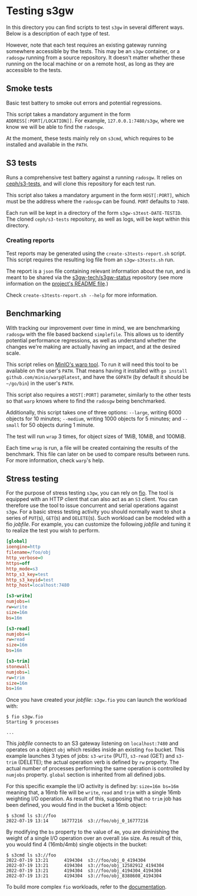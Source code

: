 # Testing s3gw

In this directory you can find scripts to test `s3gw` in several different
ways. Below is a description of each type of test.

However, note that each test requires an existing gateway running somewhere
accessible by the tests. This may be an `s3gw` container, or a `radosgw` running
from a source repository. It doesn't matter whether these running on the local
machine or on a remote host, as long as they are accessible to the tests.

## Smoke tests

Basic test battery to smoke out errors and potential regressions.

This script takes a mandatory argument in the form
`ADDRESS[:PORT[/LOCATION]]`. For example, `127.0.0.1:7480/s3gw`, where we know
we will be able to find the `radosgw`.

At the moment, these tests mainly rely on `s3cmd`, which requires to be
installed and available in the `PATH`.

## S3 tests

Runs a comprehensive test battery against a running `radosgw`. It relies on
[ceph/s3-tests](https://github.com/ceph/s3-tests), and will clone this
repository for each test run.

This script also takes a mandatory argument in the form `HOST[:PORT]`, which
must be the address where the `radosgw` can be found. `PORT` defaults to
`7480`.

Each run will be kept in a directory of the form `s3gw-s3test-DATE-TESTID`.
The cloned `ceph/s3-tests` repository, as well as logs, will be kept within
this directory.

### Creating reports

Test reports may be generated using the `create-s3tests-report.sh` script.
This script requires the resulting log file from an `s3gw-s3tests.sh` run.

The report is a `json` file containing relevant information about the run, and
is meant to be shared via the
[s3gw-tech/s3gw-status](https://github.com/s3gw-tech/s3gw-status)
repository (see more information on the [project's README
file](https://github.com/s3gw-tech/s3gw-status#readme).)

Check `create-s3tests-report.sh --help` for more information.

## Benchmarking

With tracking our improvement over time in mind, we are benchmarking
`radosgw` with the file based backend `simplefile`.
This allows us to identify potential performance regressions, as
well as understand whether the changes we're making are actually having an
impact, and at the desired scale.

This script relies on [MinIO's warp tool](https://github.com/minio/warp). To
run it will need this tool to be available on the user's `PATH`. That means
having it installed with `go install github.com/minio/warp@latest`, and have
the `GOPATH` (by default it should be `~/go/bin`) in the user's `PATH`.

This script also requires a `HOST[:PORT]` parameter, similarly to the
other tests so that `warp` knows where to find the `radosgw` being benchmarked.

Additionally, this script takes one of three options: `--large`, writing 6000
objects for 10 minutes; `--medium`, writing 1000 objects for 5 minutes; and
`--small` for 50 objects during 1 minute.

The test will run `wrap` 3 times, for object sizes of 1MiB, 10MiB, and 100MiB.

Each time `wrap` is run, a file will be created containing the results of
the benchmark. This file can later on be used to compare results between runs.
For more information, check `warp`'s help.

## Stress testing

For the purpose of stress testing `s3gw`, you can rely on
[fio](https://github.com/axboe/fio).
The tool is equipped with an HTTP client that can also act as an
`S3` client.
You can therefore use the tool to issue concurrent and serial operations against
`s3gw`.
For a basic stress testing activity you should normally want to shot a series
of `PUT`(s), `GET`(s) and `DELETE`(s).
Such workload can be modeled with a fio _jobfile_.
For example, you can customize the following _jobfile_ and tuning it to realize
the test you wish to perform.

```ini
[global]
ioengine=http
filename=/foo/obj
http_verbose=0
https=off
http_mode=s3
http_s3_key=test
http_s3_keyid=test
http_host=localhost:7480

[s3-write]
numjobs=4
rw=write
size=16m
bs=16m

[s3-read]
numjobs=4
rw=read
size=16m
bs=16m

[s3-trim]
stonewall
numjobs=1
rw=trim
size=16m
bs=16m
```

Once you have created your _jobfile_: `s3gw.fio` you can launch
the workload with:

```shell
$ fio s3gw.fio
Starting 9 processes

...
```

This _jobfile_ connects to an S3 gateway listening on `localhost:7480`
and operates on a object `obj` which resides inside an existing `foo` bucket.
This example launches 3 types of jobs: `s3-write` (PUT), `s3-read`
(GET) and `s3-trim` (DELETE); the actual operation verb is defined by `rw`
property. The actual number of processes performing the same operation is
controlled by `numjobs` property.
`global` section is inherited from all defined jobs.

For this specific example the I/O activity is defined by: `size=16m bs=16m`
meaning that, a 16mb file will be `write`, `read` and `trim` with a single
16mb weighting I/O operation. As result of this, supposing that no `trim`
job has been defined, you would find in the bucket a 16mb object:

```shell
$ s3cmd ls s3://foo
2022-07-19 13:14     16777216  s3://foo/obj_0_16777216
```

By modifying the `bs` property to the value of `4m`, you are diminishing
the weight of a single I/O operation over an overall `16m` size.
As result of this, you would find 4 (16mb/4mb) single objects in the bucket:

```shell
$ s3cmd ls s3://foo
2022-07-19 13:21      4194304  s3://foo/obj_0_4194304
2022-07-19 13:21      4194304  s3://foo/obj_12582912_4194304
2022-07-19 13:21      4194304  s3://foo/obj_4194304_4194304
2022-07-19 13:21      4194304  s3://foo/obj_8388608_4194304
```

To build more complex `fio` workloads, refer to the
[documentation](https://fio.readthedocs.io/en/latest/index.html).
